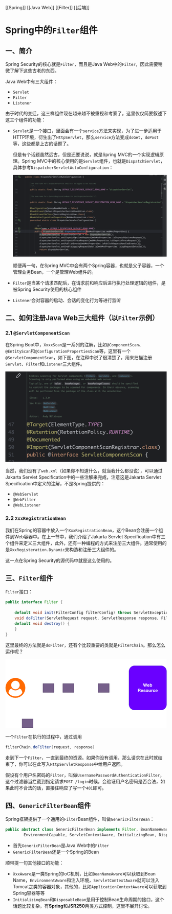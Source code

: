 [[Spring]] [[Java Web]] [[Filter]] [[后端]]
# Spring中的`Filter`组件

## 一、简介

Spring Security的核心就是`Filter`，而且是Java Web中的`Filter`，因此需要稍微了解下这些古老的东西。

Java Web中有三大组件：

- `Servlet`
- `Filter`
- `Listener`

由于时代的变迁，这三样组件现在越来越不被重视和考察了。这里仅仅简要叙述下这三个组件的功能：

- `Servlet`是一个接口，里面会有一个`service`方法来实现，为了进一步适用于HTTP环境，衍生出了`HttpServlet`，那么`service`方法变成`doGet`，`doPost`等，这些都是上古的话题了。

  但是有个话题虽然远古，但是还要说说，就是Spring MVC的一个实现逻辑原理。Spring MVC中的核心使用的是`Servlet`组件，也就是`DispatchServlet`，具体参考`DispatcherServletAutoConfiguration`：

  ![](./resources/DispatcherServlet.png)

  顺便再一句，在Spring MVC中会有两个Spring容器，也就是父子容器，一个管理业务Bean，一个是管理Web组件的。

- `Filter`是当某个请求匹配后，在请求前和响应后进行执行处理逻辑的组件，是被Spring Security使用的核心组件

- `Listener`会对容器的启动、会话的变化行为等进行监听

## 二、如何注册Java Web三大组件（以`Filter`示例）

### 2.1 `@ServletComponentScan`

在Spring Boot中，`XxxxScan`是一系列的注解，比如`@ComponentScan`、`@EntityScan`和`@ConfigurationPropertiesScan`等，这里有一个`@ServletComponentScan`，如下图，在注释中说了很清楚了，用来扫描注册`Servlet`、`Filter`和`Listener`三大组件。

![](./resources/ServletComponentScan.png)

当然，我们没有了`web.xml`（如果你不知道什么，就当我什么都没说），可以通过Jakarta Servlet Specification中的一些注解来完成，注意这是Jakarta Servlet Specification中定义的注解，不是Spring提供的：

- `@WebServlet`
- `@WebFilter`
- `@WebListener`

### 2.2 `XxxRegistrationBean`

我们在Spring的容器中放入一个`XxxRegistrationBean`，这个Bean会注册一个组件到Web容器中。在上一节中，我们介绍了Jakarta Servlet Specification中有三个组件来定义三大组件，此外，还有一种编程的方式来注册三大组件。通常使用的是`XxxRegisteration.Dynamic`来构造和注册三大组件的。

这一点在Spring Security的源代码中就是这么使用的。

## 三、`Filter`组件

`Filter`接口：

```java
public interface Filter {

	default void init(FilterConfig filterConfig) throws ServletException {}
    void doFilter(ServletRequest request, ServletResponse response, FilterChain chain) throws IOException, ServletException;
    default void destroy() {
    }
}

```

这里最终的方法就是`doFilter`，还有个比较重要的类就是`FilterChain`。那么怎么运作呢？

![](./resources/2-1.png)

一个`Filter`在执行的过程中，通过调用

```java
filterChain.doFilter(request, response)
```

走到下一个`Filter`，一直到最终的资源。如果你没有调用，那么请求在此时就结束了，你可以在此写入`HttpServletResponse`中给用户返回。

假设有个用户名密码的`Filter`，叫做`UsernamePasswordAuthenticationFilter`，这个过滤器当拦截到指定请求`POST /login`时候，会验证用户名密码是否合法，如果此时不合法的话，直接往响应了写一个`401`即可。

## 四、`GenericFilterBean`组件

Spring框架提供了一个通用的`Filter`Bean组件，叫做`GenericFilterBean`：

```java
public abstract class GenericFilterBean implements Filter, BeanNameAware, EnvironmentAware,
		EnvironmentCapable, ServletContextAware, InitializingBean, DisposableBean { ... }
```

- 首先`GenericFilterBean`是Java Web中的`Filter`
- `GenericFilterBean`还是一个Spring的Bean

顺带提一句其他接口的功能：

- `XxxAware`是一类Spring的IoC机制，比如`BeanNameAware`可以获取到Bean Name，`EnvironmentAware`和注入环境，`ServletContextAware`就可以注入Tomcat之类的容器对象，其他的，比如`ApplicationContextAware`可以获取到Spring容器等等
- `InitializingBean`和`DisposableBean`是用于控制Bean生命周期的接口，这个话题比较复杂，有**Spring**和**JSR250**两类方式控制，这里不展开讨论。
